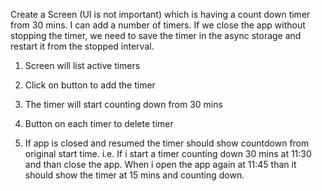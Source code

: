 Create a Screen (UI is not important) which is having a count down timer from 30 mins.  I can add a number of timers. If we close the app without stopping the timer, we need to save the timer in the async storage and restart it from the stopped interval. 



1. Screen will list active timers

2. Click on button to add the timer

3.  The timer will start counting down from 30 mins

4. Button on each timer to delete timer

5. If app is closed and resumed the timer should show countdown from original start time. i.e. If i start a timer counting down 30 mins at 11:30 and than close the app. When i open the app again at 11:45 than it should show the timer at 15 mins and counting down.

